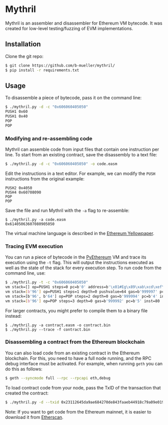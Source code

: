 # Mythril

Mythril is an assembler and disassembler for Ethereum VM bytecode. It was created for low-level testing/fuzzing of EVM implementations.

## Installation

Clone the git repo:

```bash
$ git clone https://github.com/b-mueller/mythril/
$ pip install -r requirements.txt
```

## Usage

To disassemble a piece of bytecode, pass it on the command line:

```bash
$ ./mythril.py -d -c "0x606060405050"
PUSH1 0x60
PUSH1 0x40
POP
POP
```

### Modifying and re-assembling code

Mythril can assemble code from input files that contain one instruction per line. To start from an existing contract, save the disassembly to a text file:

```bash
$ ./mythril.py -d -c "0x606060405050" -o code.easm
```

Edit the instructions in a text editor. For example, we can modify the `PUSH` instructions from the original example:

```
PUSH2 0x4050
PUSH4 0x60708090
POP
POP
```

Save the file and run Mythril with the `-a` flag to re-assemble:

```
$ ./mythril.py -a code.easm 
0x61405063607080905050
```

The virtual machine language is described in the [Ethereum Yellowpaper](http://gavwood.com/paper.pdf).

### Tracing EVM execution

You can run a piece of bytecode in the [PyEthereum](https://github.com/ethereum/pyethereum) VM and trace its execution using the `-t` flag. This will output the instructions executed as well as the state of the stack for every execution step. To run code from the command line, use:

```bash
$ ./mythril.py -t -c "0x606060405050"
vm stack=[] op=PUSH1 steps=0 pc=b'0' address=b'\x01#Eg\x89\xab\xcd\xef\x01#Eg\x89\xab\xcd\xef\x01#Eg' depth=0 pushvalue=96 gas=b'1000000' storage={'code': '0x', 'nonce': '0', 'balance': '0', 'storage': {}} inst=96
vm stack=[b'96'] op=PUSH1 steps=1 depth=0 pushvalue=64 gas=b'999997' pc=b'2' inst=96
vm stack=[b'96', b'64'] op=POP steps=2 depth=0 gas=b'999994' pc=b'4' inst=80
vm stack=[b'96'] op=POP steps=3 depth=0 gas=b'999992' pc=b'5' inst=80
```

For larger contracts, you might prefer to compile them to a binary file instead:

```
$ ./mythril.py -a contract.easm -o contract.bin
$ ./mythril.py --trace -f contract.bin
```

### Disassembling a contract from the Ethereum blockchain

You can also load code from an existing contract in the Ethereum blockchain. For this, you need to have a full node running, and the RPC debug interface must be activated. For example, when running `geth` you can do this as follows:

```bash
$ geth --syncmode full --rpc --rpcapi eth,debug
```

To load contract code from your node, pass the TxID of the transaction that created the contract:

```bash
$ ./mythril.py -d --txid 0x23112645da9ae684270de843faaeb44918c79a09e019d3a6cf8b87041020340e -o some_contract.easm
```

Note: If you want to get code from the Ethereum mainnet, it is easier to download it from [Etherscan](https://etherscan.io).
